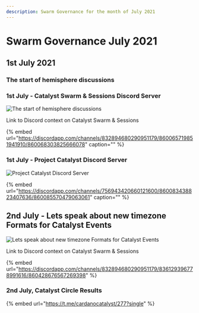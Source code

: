```yaml
---
description: Swarm Governance for the month of July 2021
---
```


# Swarm Governance July 2021

## 1st July 2021

### The start of hemisphere discussions

### 1st July - Catalyst Swarm & Sessions Discord Server

![The start of hemisphere discussions](https://user-images.githubusercontent.com/25156451/124162622-8ec29b00-da96-11eb-90d7-4ec46dd4c48e.png)

Link to Discord context on Catalyst Swarm & Sessions

{% embed url="https://discordapp.com/channels/832894680290951179/860065719851941910/860068303825666078" caption="" %}

### 1st July - Project Catalyst Discord Server

![Project Catalyst Discord Server](https://user-images.githubusercontent.com/25156451/124178932-fcc48d80-daa9-11eb-96db-74f2b33a1cdf.png)

{% embed url="https://discordapp.com/channels/756943420660121600/860083438823407636/860085570479063061" caption="" %}

## 2nd July - Lets speak about new timezone Formats for Catalyst Events

![Lets speak about new timezone Formats for Catalyst Events](https://user-images.githubusercontent.com/25156451/124260874-199fa600-db28-11eb-95fd-37dfbe24dd6d.png)

Link to Discord context on Catalyst Swarm & Sessions

{% embed url="https://discordapp.com/channels/832894680290951179/836129396778991616/860428676567269398" %}

### 2nd July, Catalyst Circle Results

{% embed url="https://t.me/cardanocatalyst/277?single" %}





